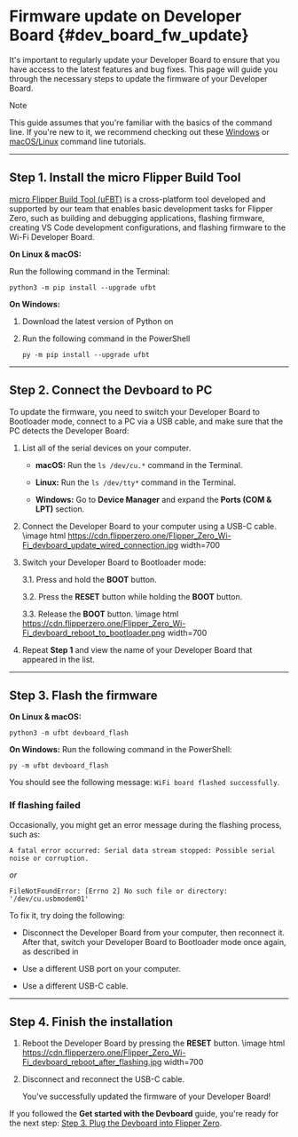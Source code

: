 # Firmware update on Developer Board {#dev_board_fw_update}

It's important to regularly update your Developer Board to ensure that you have access to the latest features and bug fixes. This page will guide you through the necessary steps to update the firmware of your Developer Board.

> [!note]
> This guide assumes that you're familiar with the basics of the command line. If you're new to it, we recommend checking out these [Windows](https://learn.microsoft.com/en-us/powershell/scripting/learn/ps101/01-getting-started?view=powershell-7.4) or [macOS/Linux](https://ubuntu.com/tutorials/command-line-for-beginners#1-overview) command line tutorials.

***

## Step 1. Install the micro Flipper Build Tool

[micro Flipper Build Tool (uFBT)](https://pypi.org/project/ufbt/) is a cross-platform tool developed and supported by our team that enables basic development tasks for Flipper Zero, such as building and debugging applications, flashing firmware, creating VS Code development configurations, and flashing firmware to the Wi-Fi Developer Board.

**On Linux & macOS:**

Run the following command in the Terminal:

```
python3 -m pip install --upgrade ufbt
```

**On Windows:**

1. Download the latest version of Python on 
2. Run the following command in the PowerShell

    ```
    py -m pip install --upgrade ufbt
    ```

***

## Step 2. Connect the Devboard to PC

To update the firmware, you need to switch your Developer Board to Bootloader mode, connect to a PC via a USB cable, and make sure that the PC detects the Developer Board:

1. List all of the serial devices on your computer.

    - **macOS:** Run the `ls /dev/cu.*` command in the Terminal.

    - **Linux:** Run the `ls /dev/tty*` command in the Terminal.

    - **Windows:** Go to **Device Manager** and expand the **Ports (COM & LPT)** section.
    

2. Connect the Developer Board to your computer using a USB-C cable.
    \image html https://cdn.flipperzero.one/Flipper_Zero_Wi-Fi_devboard_update_wired_connection.jpg width=700

3. Switch your Developer Board to Bootloader mode:

    3.1. Press and hold the **BOOT** button.

    3.2. Press the **RESET** button while holding the **BOOT** button.
    
    3.3. Release the **BOOT** button.
    \image html https://cdn.flipperzero.one/Flipper_Zero_Wi-Fi_devboard_reboot_to_bootloader.png width=700

4. Repeat **Step 1** and view the name of your Developer Board that appeared in the list.

***

## Step 3. Flash the firmware

**On Linux & macOS:**

```
python3 -m ufbt devboard_flash
```

**On Windows:** Run the following command in the PowerShell:

```
py -m ufbt devboard_flash
```

You should see the following message: `WiFi board flashed successfully`.

### If flashing failed

Occasionally, you might get an error message during the flashing process, such as:

```
A fatal error occurred: Serial data stream stopped: Possible serial noise or corruption.
```

*or*

```
FileNotFoundError: [Errno 2] No such file or directory: '/dev/cu.usbmodem01'
```

To fix it, try doing the following:

- Disconnect the Developer Board from your computer, then reconnect it. After that, switch your Developer Board to Bootloader mode once again, as described in 

- Use a different USB port on your computer.

- Use a different USB-C cable.

***

## Step 4. Finish the installation

1. Reboot the Developer Board by pressing the **RESET** button.
    \image html https://cdn.flipperzero.one/Flipper_Zero_Wi-Fi_devboard_reboot_after_flashing.jpg width=700

2. Disconnect and reconnect the USB-C cable.

    You've successfully updated the firmware of your Developer Board!

If you followed the **Get started with the Devboard** guide, you're ready for the next step: [Step 3. Plug the Devboard into Flipper Zero](#dev_board_get_started_step-3).

